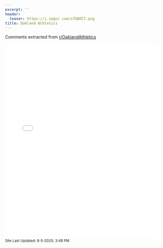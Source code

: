 ```yaml
---
excerpt: ''
header:
  teaser: https://i.imgur.com/sfDBOlT.png
title: Oakland Athletics
---
```


Comments extracted from [r/OaklandAthletics](https://reddit.com/r/OaklandAthletics)
<iframe id="igraph" scrolling="no" style="border:none;" seamless="seamless" src="/plots/MLB/OAK.html" height="640" width="100%"></iframe>
<small>Site Last Updated: 8-5-2020, 3:48 PM</small>